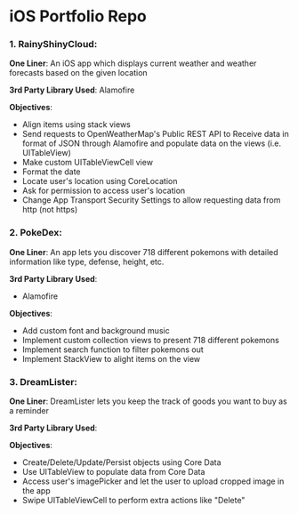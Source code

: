 # iOS Portfolio Repo

### 1. RainyShinyCloud:
**One Liner**:
An iOS app which displays current weather and weather forecasts based on the given location

**3rd Party Library Used**:
Alamofire

**Objectives**:
* Align items using stack views
* Send requests to OpenWeatherMap's Public REST API to Receive data in format of JSON through Alamofire and populate data on the views (i.e. UITableView)
* Make custom UITableViewCell view
* Format the date
* Locate user's location using CoreLocation
* Ask for permission to access user's location
* Change App Transport Security Settings to allow requesting data from http (not https)

### 2. PokeDex:
**One Liner**:
An app lets you discover 718 different pokemons with detailed information like type, defense, height, etc.

**3rd Party Library Used**:
* Alamofire

**Objectives**:
* Add custom font and background music
* Implement custom collection views to present 718 different pokemons
* Implement search function to filter pokemons out
* Implement StackView to alight items on the view

### 3. DreamLister:
**One Liner**: DreamLister lets you keep the track of goods you want to buy as a reminder

**3rd Party Library Used**:


**Objectives**:
* Create/Delete/Update/Persist objects using Core Data
* Use UITableView to populate data from Core Data
* Access user's imagePicker and let the user to upload cropped image in the app
* Swipe UITableViewCell to perform extra actions like "Delete"
